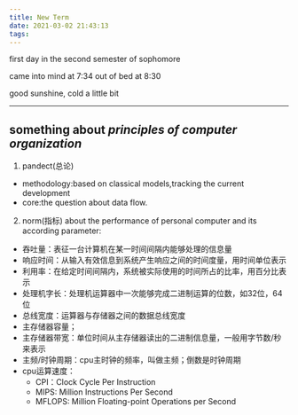 ```yaml
---
title: New Term
date: 2021-03-02 21:43:13
tags:
---
```


first day in the second semester of sophomore

came into mind at 7:34
out of bed at 8:30

good sunshine, cold a little bit

----
## something about *principles of computer organization*
1. pandect(总论)
- methodology:based on classical models,tracking the current development
- core:the question about data flow.
2. norm(指标) about the performance of personal computer and its according parameter:
- 吞吐量：表征一台计算机在某一时间间隔内能够处理的信息量
- 响应时间：从输入有效信息到系统产生响应之间的时间度量，用时间单位表示
- 利用率：在给定时间间隔内，系统被实际使用的时间所占的比率，用百分比表示
- 处理机字长：处理机运算器中一次能够完成二进制运算的位数，如32位，64位
- 总线宽度：运算器与存储器之间的数据总线宽度
- 主存储器容量；
- 主存储器带宽：单位时间从主存储器读出的二进制信息量，一般用字节数/秒来表示
- 主频/时钟周期：cpu主时钟的频率，叫做主频；倒数是时钟周期
- cpu运算速度：
  - CPI：Clock Cycle Per Instruction 
  - MIPS: Million Instructions Per Second
  - MFLOPS: Million Floating-point Operations per Second 
  